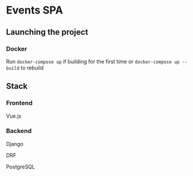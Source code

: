 # Events SPA

## Launching the project
### Docker
Run `docker-compose up` if building for the first time or `docker-compose up --build` to rebuild

## Stack
### Frontend
Vue.js
### Backend
Django

DRF

PostgreSQL